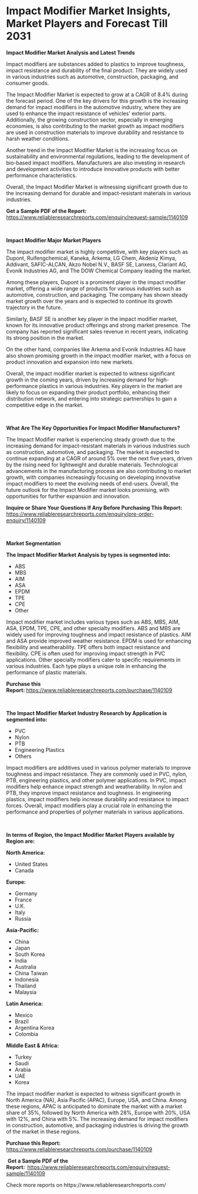 <p><h1>Impact Modifier Market Insights, Market Players and Forecast Till 2031</h1></p><p><strong>Impact Modifier Market Analysis and Latest Trends</strong></p>
<p><p>Impact modifiers are substances added to plastics to improve toughness, impact resistance and durability of the final product. They are widely used in various industries such as automotive, construction, packaging, and consumer goods.</p><p>The Impact Modifier Market is expected to grow at a CAGR of 8.4% during the forecast period. One of the key drivers for this growth is the increasing demand for impact modifiers in the automotive industry, where they are used to enhance the impact resistance of vehicles' exterior parts. Additionally, the growing construction sector, especially in emerging economies, is also contributing to the market growth as impact modifiers are used in construction materials to improve durability and resistance to harsh weather conditions.</p><p>Another trend in the Impact Modifier Market is the increasing focus on sustainability and environmental regulations, leading to the development of bio-based impact modifiers. Manufacturers are also investing in research and development activities to introduce innovative products with better performance characteristics.</p><p>Overall, the Impact Modifier Market is witnessing significant growth due to the increasing demand for durable and impact-resistant materials in various industries.</p></p>
<p><strong>Get a Sample PDF of the Report:&nbsp;</strong> <a href="https://www.reliableresearchreports.com/enquiry/request-sample/1140109">https://www.reliableresearchreports.com/enquiry/request-sample/1140109</a></p>
<p>&nbsp;</p>
<p><strong>Impact Modifier Major Market Players</strong></p>
<p><p>The impact modifier market is highly competitive, with key players such as Dupont, Ruifengchemical, Kaneka, Arkema, LG Chem, Akdeniz Kimya, Addivant, SAFIC-ALCAN, Akzo Nobel N.V., BASF SE, Lanxess, Clariant AG, Evonik Industries AG, and The DOW Chemical Company leading the market.</p><p>Among these players, Dupont is a prominent player in the impact modifier market, offering a wide range of products for various industries such as automotive, construction, and packaging. The company has shown steady market growth over the years and is expected to continue its growth trajectory in the future.</p><p>Similarly, BASF SE is another key player in the impact modifier market, known for its innovative product offerings and strong market presence. The company has reported significant sales revenue in recent years, indicating its strong position in the market.</p><p>On the other hand, companies like Arkema and Evonik Industries AG have also shown promising growth in the impact modifier market, with a focus on product innovation and expansion into new markets.</p><p>Overall, the impact modifier market is expected to witness significant growth in the coming years, driven by increasing demand for high-performance plastics in various industries. Key players in the market are likely to focus on expanding their product portfolio, enhancing their distribution network, and entering into strategic partnerships to gain a competitive edge in the market.</p></p>
<p>&nbsp;</p>
<p><strong>What Are The Key Opportunities For Impact Modifier Manufacturers?</strong></p>
<p><p>The Impact Modifier market is experiencing steady growth due to the increasing demand for impact-resistant materials in various industries such as construction, automotive, and packaging. The market is expected to continue expanding at a CAGR of around 5% over the next five years, driven by the rising need for lightweight and durable materials. Technological advancements in the manufacturing process are also contributing to market growth, with companies increasingly focusing on developing innovative impact modifiers to meet the evolving needs of end-users. Overall, the future outlook for the Impact Modifier market looks promising, with opportunities for further expansion and innovation.</p></p>
<p><strong>Inquire or Share Your Questions If Any Before Purchasing This Report:</strong> <a href="https://www.reliableresearchreports.com/enquiry/pre-order-enquiry/1140109">https://www.reliableresearchreports.com/enquiry/pre-order-enquiry/1140109</a></p>
<p>&nbsp;</p>
<p><strong>Market Segmentation</strong></p>
<p><strong>The Impact Modifier Market Analysis by types is segmented into:</strong></p>
<p><ul><li>ABS</li><li>MBS</li><li>AIM</li><li>ASA</li><li>EPDM</li><li>TPE</li><li>CPE</li><li>Other</li></ul></p>
<p><p>Impact modifier market includes various types such as ABS, MBS, AIM, ASA, EPDM, TPE, CPE, and other specialty modifiers. ABS and MBS are widely used for improving toughness and impact resistance of plastics. AIM and ASA provide improved weather resistance. EPDM is used for enhancing flexibility and weatherability. TPE offers both impact resistance and flexibility. CPE is often used for improving impact strength in PVC applications. Other specialty modifiers cater to specific requirements in various industries. Each type plays a unique role in enhancing the performance of plastic materials.</p></p>
<p><strong>Purchase this Report:&nbsp;</strong><a href="https://www.reliableresearchreports.com/purchase/1140109">https://www.reliableresearchreports.com/purchase/1140109</a></p>
<p>&nbsp;</p>
<p><strong>The Impact Modifier Market Industry Research by Application is segmented into:</strong></p>
<p><ul><li>PVC</li><li>Nylon</li><li>PTB</li><li>Engineering Plastics</li><li>Others</li></ul></p>
<p><p>Impact modifiers are additives used in various polymer materials to improve toughness and impact resistance. They are commonly used in PVC, nylon, PTB, engineering plastics, and other polymer applications. In PVC, impact modifiers help enhance impact strength and weatherability. In nylon and PTB, they improve impact resistance and toughness. In engineering plastics, impact modifiers help increase durability and resistance to impact forces. Overall, impact modifiers play a crucial role in enhancing the performance and properties of polymer materials in various applications.</p></p>
<p>&nbsp;</p>
<p><strong>In terms of Region, the Impact Modifier Market Players available by Region are:</strong></p>
<p>
    <p> <strong> North America: </strong>
        <ul>
            <li>United States</li>
            <li>Canada</li>
        </ul>
        </p> 
    <p> <strong> Europe: </strong>
        <ul>
            <li>Germany</li>
            <li>France</li>
            <li>U.K.</li>
            <li>Italy</li>
            <li>Russia</li>
        </ul>
        </p> 
    <p> <strong> Asia-Pacific: </strong>
        <ul>
            <li>China</li>
            <li>Japan</li>
            <li>South Korea</li>
            <li>India</li>
            <li>Australia</li>
            <li>China Taiwan</li>
            <li>Indonesia</li>
            <li>Thailand</li>
            <li>Malaysia</li>
        </ul>
        </p> 
    <p> <strong> Latin America: </strong>
        <ul>
            <li>Mexico</li>
            <li>Brazil</li>
            <li>Argentina Korea</li>
            <li>Colombia</li>
        </ul>
        </p> 
    <p> <strong> Middle East & Africa: </strong>
        <ul>
            <li>Turkey</li>
            <li>Saudi</li>
            <li>Arabia</li>
            <li>UAE</li>
            <li>Korea</li>
        </ul>
    </p>
    </p>
<p><p>The impact modifier market is expected to witness significant growth in North America (NA), Asia Pacific (APAC), Europe, USA, and China. Among these regions, APAC is anticipated to dominate the market with a market share of 35%, followed by North America with 28%, Europe with 20%, USA with 12%, and China with 5%. The increasing demand for impact modifiers in construction, automotive, and packaging industries is driving the growth of the market in these regions.</p></p>
<p><strong>Purchase this Report: </strong><a href="https://www.reliableresearchreports.com/purchase/1140109">https://www.reliableresearchreports.com/purchase/1140109</a></p>
<p>&nbsp;<strong>Get a Sample PDF of the Report:&nbsp;&nbsp;</strong><a href="https://www.reliableresearchreports.com/enquiry/request-sample/1140109">https://www.reliableresearchreports.com/enquiry/request-sample/1140109</a></p>
<p><strong></strong></p>
<p>Check more reports on https://www.reliableresearchreports.com/</p>